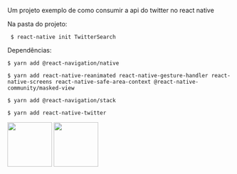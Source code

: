Um projeto exemplo de como consumir a api do twitter no react native

Na pasta do projeto:

     $ react-native init TwitterSearch
     

Dependências: 
  
    $ yarn add @react-navigation/native 

    $ yarn add react-native-reanimated react-native-gesture-handler react-native-screens react-native-safe-area-context @react-native-community/masked-view  

    $ yarn add @react-navigation/stack
    
    $ yarn add react-native-twitter

<img src="https://i.imgur.com/EhFrRWg.png" width="100px">

<img src="https://i.imgur.com/zPSZ3Oy.png" width="100px" >

